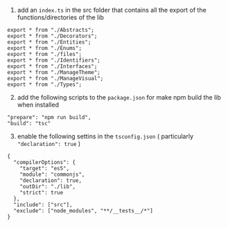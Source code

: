 
1. add an `index.ts` in the src folder that contains all the export of the functions/directories of the lib
```
export * from "./Abstracts";
export * from "./Decorators";
export * from "./Entities";
export * from "./Enums";
export * from "./files";
export * from "./Identifiers";
export * from "./Interfaces";
export * from "./ManageTheme";
export * from "./ManageVisual";
export * from "./Types";
```

2. add the following scripts to the `package.json` for make npm build the lib when installed
```
"prepare": "npm run build",
"build": "tsc"
```

3. enable the following settins in the `tsconfig.json` ( particularly `"declaration": true` )
```
{
  "compilerOptions": {
    "target": "es5",
    "module": "commonjs",
    "declaration": true,
    "outDir": "./lib",
    "strict": true
  },
  "include": ["src"],
  "exclude": ["node_modules", "**/__tests__/*"]
}
```


